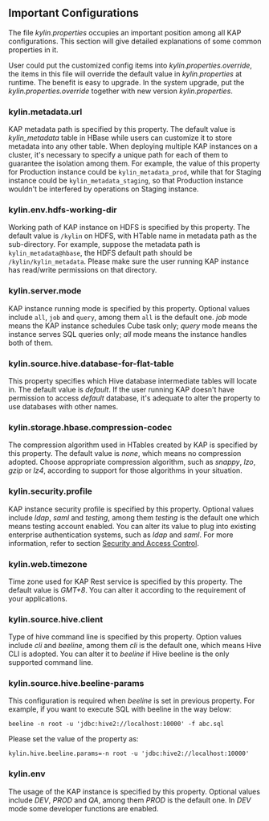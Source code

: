 ## Important Configurations
The file *kylin.properties* occupies an important position among all KAP configurations. This section will give detailed explanations of some common properties in it. 

User could put the customized config items into *kylin.properties.override*, the items in this file will override the default value in *kylin.properties* at runtime. The benefit is easy to upgrade. In the system upgrade, put the *kylin.properties.override* together with new version *kylin.properties*. 

### kylin.metadata.url
KAP metadata path is specified by this property. The default value is *kylin_metadata* table in HBase while users can customize it to store metadata into any other table. When deploying multiple KAP instances on a cluster, it's necessary to specify a unique path for each of them to guarantee the isolation among them. For example, the value of this property for Production instance could be `kylin_metadata_prod`, while that for Staging instance could be `kylin_metadata_staging`, so that Production instance wouldn't be interfered by operations on Staging instance. 

### kylin.env.hdfs-working-dir
Working path of KAP instance on HDFS is specified by this property. The default value is `/kylin` on HDFS, with HTable name in metadata path as the sub-directory. For example, suppose the metadata path is ``kylin_metadata@hbase``, the HDFS default path should be `/kylin/kylin_metadata`. Please make sure the user running KAP instance has read/write permissions on that directory. 

### kylin.server.mode
KAP instance running mode is specified by this property. Optional values include `all`, `job` and `query`, among them `all` is the default one. *job* mode means the KAP instance schedules Cube task only; *query* mode means the instance serves SQL queries only; *all* mode means the instance handles both of them.

### kylin.source.hive.database-for-flat-table
This property specifies which Hive database intermediate tables will locate in. The default value is *default*. If the user running KAP doesn't have permission to access *default* database, it's adequate to alter the property to use databases with other names. 

### kylin.storage.hbase.compression-codec
The compression algorithm used in HTables created by KAP is specified by this property. The default value is *none*, which means no compression adopted. Choose appropriate compression algorithm, such as *snappy*, *lzo*, *gzip* or *lz4*, according to support for those algorithms in your situation. 

### kylin.security.profile
KAP instance security profile is specified by this property. Optional values include *ldap*, *saml* and *testing*, among them *testing* is the default one which means testing account enabled. You can alter its value to plug into existing enterprise authentication systems, such as *ldap* and *saml*. For more information, refer to section [Security and Access Control](../security/README.md). 

### kylin.web.timezone
Time zone used for KAP Rest service is specified by this property. The default value is *GMT+8*. You can alter it according to the requirement of your applications. 

### kylin.source.hive.client
Type of hive command line is specified by this property. Option values include  *cli* and *beeline*, among them *cli* is the default one, which means Hive CLI is adopted. You can alter it to *beeline* if Hive beeline is the only supported command line. 

### kylin.source.hive.beeline-params
This configuration is required when *beeline* is set in previous property. For example, if you want to execute SQL with beeline in the way below:
```
beeline -n root -u 'jdbc:hive2://localhost:10000' -f abc.sql
```

Please set the value of the property as:
```
kylin.hive.beeline.params=-n root -u 'jdbc:hive2://localhost:10000'
```

### kylin.env
The usage of the KAP instance is specified by this property. Optional values include *DEV*, *PROD* and *QA*, among them *PROD* is the default one. In *DEV* mode some developer functions are enabled. 
